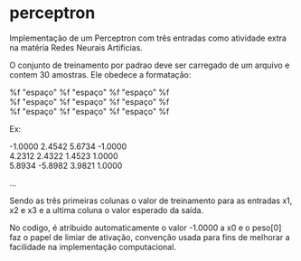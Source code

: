 # perceptron
Implementação de um Perceptron com três entradas como atividade extra na matéria Redes Neurais Artificias.

O conjunto de treinamento por padrao deve ser carregado de um arquivo e contem 30 amostras. Ele obedece a formatação:   

%f "espaço" %f "espaço" %f "espaço" %f   
%f "espaço" %f "espaço" %f "espaço" %f   
%f "espaço" %f "espaço" %f "espaço" %f   

Ex:  
    
-1.0000 2.4542 5.6734 -1.0000  
4.2312 2.4322 1.4523 1.0000  
5.8934 -5.8982 3.9821 1.0000  

...  

Sendo as três primeiras colunas o valor de treinamento para as entradas x1, x2 e x3 e a ultima coluna o valor esperado da saída.

No codigo, é atribuido automaticamente o valor -1.0000 a x0 e o peso[0] faz o papel de limiar de ativação, convenção usada para fins de melhorar a facilidade na implementação computacional.
